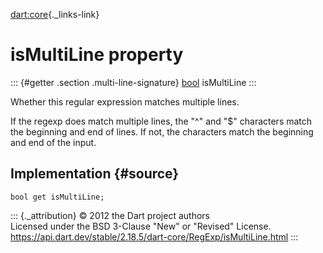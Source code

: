 [dart:core](../../dart-core/dart-core-library){._links-link}

isMultiLine property
====================

::: {#getter .section .multi-line-signature}
[bool](../bool-class) isMultiLine
:::

Whether this regular expression matches multiple lines.

If the regexp does match multiple lines, the \"\^\" and \"\$\"
characters match the beginning and end of lines. If not, the characters
match the beginning and end of the input.

Implementation {#source}
--------------

``` {.language-dart data-language="dart"}
bool get isMultiLine;
```

::: {._attribution}
© 2012 the Dart project authors\
Licensed under the BSD 3-Clause \"New\" or \"Revised\" License.\
<https://api.dart.dev/stable/2.18.5/dart-core/RegExp/isMultiLine.html>
:::
